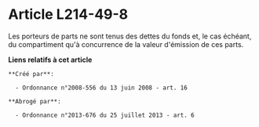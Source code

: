 # Article L214-49-8

Les porteurs de parts ne sont tenus des dettes du fonds et, le cas échéant, du compartiment qu'à concurrence de la valeur
d'émission de ces parts.

**Liens relatifs à cet article**

	**Créé par**:

	  - Ordonnance n°2008-556 du 13 juin 2008 - art. 16

	**Abrogé par**:

	  - Ordonnance n°2013-676 du 25 juillet 2013 - art. 6
